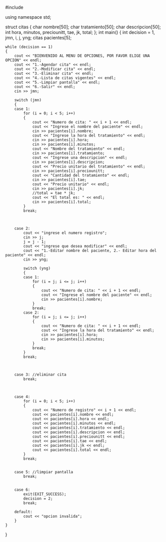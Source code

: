 #include <iostream>

using namespace std;

struct citas
{
	char nombre[50];
	char tratamiento[50];
	char descripcion[50];
	int hora, minutos, preciounitt, tae, jk, total;
};
int main()
{
	int decision = 1, jmn, i, j, yng;
	citas pacientes[5];

	while (decision == 1)
	{
		cout << "BIENVENIDO AL MENU DE OPCIONES, POR FAVOR ELIGE UNA OPCION" << endl;
		cout << "1.-Agendar cita" << endl;
		cout << "2.-Modificar cita" << endl;
		cout << "3.-Eliminar cita" << endl;
		cout << "4.-Lista de citas vigentes" << endl;
		cout << "5.-Limpiar pantalla" << endl;
		cout << "6.-Salir" << endl;
		cin >> jmn;

		switch (jmn)
		{
		case 1:
			for (i = 0; i < 5; i++)
			{
				cout << "Numero de cita: " << i + 1 << endl;
				cout << "Ingrese el nombre del paciente" << endl;
				cin >> pacientes[i].nombre;
				cout << "Ingrese la hora del tratamiento" << endl;
				cin >> pacientes[i].hora;
				cin >> pacientes[i].minutos;
				cout << "Nombre del tratamiento" << endl;
				cin >> pacientes[i].tratamiento;
				cout << "Ingrese una descripcion" << endl;
				cin >> pacientes[i].descripcion;
				cout << "Precio unitario del tratamiento" << endl;
				cin >> pacientes[i].preciounitt;
				cout << "Cantidad del tratamiento" << endl;
				cin >> pacientes[i].tae;
				cout << "Precio unitario" << endl;
				cin >> pacientes[i].jk;
				//total = tae * jk;
				cout << "El total es: " << endl;
				cin >> pacientes[i].total;
			}
			break;



		case 2:
			cout << "ingrese el numero registro";
			cin >> j;
			j = j - 1;
			cout << "ingrese que desea modificar" << endl;
			cout << "1.-Editar nombre del paciente, 2.- Editar hora del paciente" << endl;
			cin >> yng;

			switch (yng)
			{
			case 1:
				for (i = j; i <= j; i++)
				{
					cout << "Numero de cita: " << i + 1 << endl;
					cout << "Ingrese el nombre del paciente" << endl;
					cin >> pacientes[i].nombre;
				}
				break;
			case 2:
				for (i = j; i <= j; i++)
				{
					cout << "Numero de cita: " << i + 1 << endl;
					cout << "Ingrese la hora del tratamiento" << endl;
					cin >> pacientes[i].hora;
					cin >> pacientes[i].minutos;
				}
				break;
			}
			break;



		case 3: //eliminar cita
			break;



		case 4:
			for (i = 0; i < 5; i++)
			{
				cout << "Numero de registro" << i + 1 << endl;
				cout << pacientes[i].nombre << endl;
				cout << pacientes[i].hora << endl;
				cout << pacientes[i].minutos << endl;
				cout << pacientes[i].tratamiento << endl;
				cout << pacientes[i].descripcion << endl;
				cout << pacientes[i].preciounitt << endl;
				cout << pacientes[i].tae << endl;
				cout << pacientes[i].jk << endl;
				cout << pacientes[i].total << endl;
			}
			break;


		case 5: //limpiar pantalla
			break;


		case 6:
			exit(EXIT_SUCCESS);
			decision = 2;
			break;

		default:
			cout << "opcion invalida";
		}
	}
}
